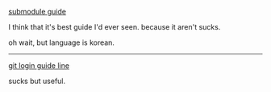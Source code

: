 [submodule guide](https://thinkingtool.tistory.com/entry/Git-Submodule-%EC%82%AC%EC%9A%A9%EB%B2%95)

I think that it's best guide I'd ever seen. because it aren't sucks.

oh wait, but language is korean.

---

[git login guide line](https://on-ai.tistory.com/9)

sucks but useful.